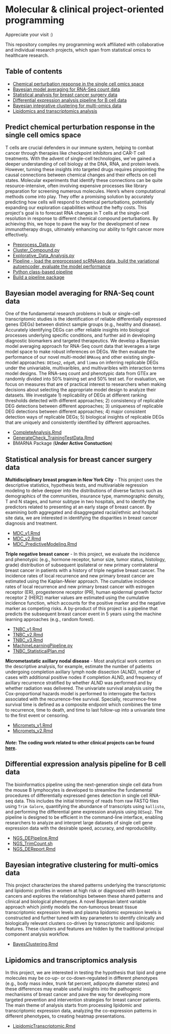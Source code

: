 # Molecular & clinical project-oriented programming

Appreciate your visit :) 

This repository compiles my programming work affiliated with collaborative and individual research projects, which span from statistical omics to healthcare research. 

## Table of contents

* [Chemical perturbation response in the single cell omics space](#Predict-chemical-perturbation-response-in-the-single-cell-omics-space)
* [Bayesian model averaging for RNA-Seq count data](#Bayesian-model-averaging-for-RNA-Seq-count-data)
* [Statistical analysis for breast cancer surgery data](#Statistical-analysis-for-breast-cancer-surgery-data)
* [Differential expression analysis pipeline for B cell data](#Differential-expression-analysis-pipeline-for-B-cell-data)
* [Bayesian integrative clustering for multi-omics data](#Bayesian-integrative-clustering-for-multi-omics-data)
* [Lipidomics and transcriptomics analysis](#Lipidomics-and-transcriptomics-analysis)

## **Predict chemical perturbation response in the single cell omics space**
T cells are crucial defenders in our immune system, helping to combat cancer through therapies like checkpoint inhibitors and CAR-T cell treatments. With the advent of single-cell technologies, we've gained a deeper understanding of cell biology at the DNA, RNA, and protein levels. However, turning these insights into targeted drugs requires pinpointing the causal connections between chemical changes and their effects on cell states. Molecular experiments that identify these connections can be quite resource-intensive, often involving expensive processes like library preparation for screening numerous molecules. Here’s where computational methods come into play. They offer a promising solution by accurately predicting how cells will respond to chemical perturbations, potentially expanding our exploration capabilities without the hefty costs. This project's goal is to forecast RNA changes in T cells at the single-cell resolution in response to different chemical compound perturbations. By achieving this, we hope to pave the way for the development of new immunotherapy drugs, ultimately enhancing our ability to fight cancer more effectively.

- [Preprocess_Data.py](ChemicalPerturbation/Preprocess_Data.py)
- [Cluster_Compound.py](ChemicalPerturbation/Cluster_Compound.py)
- [Explorative_Data_Analysis.py](ChemicalPerturbation/Explorative_Data_Analysis.py)
- [Pipeline - load the preprocessed scRNAseq data, build the variational autoencoder, evaluate the model performance](ChemicalPerturbation/Pipeline.py)
- [Python class-based pipeline](ChemicalPerturbation/Pipeline_v2.py)
- [Build a pipeline package](ChemicalPerturbation/predict_perturbation)

## **Bayesian model averaging for RNA-Seq count data**
One of the fundamental research problems in bulk or single-cell transcriptomic studies is the identification of reliable differentially expressed genes (DEGs) between distinct sample groups (e.g., healthy and disease). Accurately identifying DEGs can offer reliable insights into biological processes underlying specific conditions, and further aid in developing diagnostic biomarkers and targeted therapeutics. We develop a Bayesian model averaging approach for RNA-Seq count data that leverages a large model space to make robust inferences on DEGs. We then evaluate the performance of our novel multi-model `BMAseq` and other existing single-model approaches: `DESeq2`, `edgeR`, and `limma` on inferring replicable DEGs under the univariable, multivaribles, and multivaribles with interaction terms model designs. The RNA-seq count and phenotypic data from GTEx are randomly divided into 50% training set and 50% test set. For evaluation, we focus on measures that are of practical interest to researchers when making decisions about selecting the appropriate model design to analyze their datasets. We investigate 1) replicability of DEGs at different ranking thresholds detected with different approaches; 2) consistency of replicable DEG detections between different approaches; 3) uniqueness of replicable DEG detections between different approaches; 4) major consistent detection ways of replicable DEGs; 5) biological insights of replicable DEGs that are uniquely and consistently identified by different approaches.

- [CompleteAnalysis.Rmd](BMARNASeq/CompleteAnalysis.Rmd)
- [GenerateCheck_TrainingTestData.Rmd](BMARNASeq/GenerateCheck_TrainingTestData.Rmd)
- BMARNA Package (**Under Active Constuction**)

## **Statistical analysis for breast cancer surgery data**
**Multidisciplinary breast program in New York City** - This project uses the descriptive statistics, hypothesis tests, and multivariable regression modeling to delve deepper into the distributions of diverse factors such as demographics of the communities, insurance type, mammographic density, T and N stages, and tumor subtype in two hospitals, and to identify the predictors related to presenting at an early stage of breast cancer. By examining both aggregated and disaggregated racial/ethnic and hospital site data, we are interested in identifying the disparities in breast cancer diagnosis and treatment. 
- [MDC_v1.Rmd](MDC/MDC_v1.Rmd)
- [MDC_v2.Rmd](MDC/MDC_v2.Rmd)
- [MDC_PredictiveModeling.Rmd](MDC/MDC_PredictiveModeling.Rmd)

**Triple negative breast cancer** - In this project, we evaluate the incidence and phenotypic (e.g., hormone receptor, tumor size, tumor status, histology, grade) distribution of subsequent ipsilateral or new primary contralateral breast cancer in patients with a history of triple negative breast cancer. The incidence rates of local recurrence and new primary breast cancer are estimated using the Kaplan-Meier approach. The cumulative incidence rates of local recurrence and new primary breast cancer with estrogen receptor (ER), progesterone receptor (PR), human epidermal growth factor receptor 2 (HER2) marker values are estimated using the cumulative incidence function, which accounts for the positive marker and the negative marker as competing risks. A by-product of this project is a pipeline that predicts the subsequent breast cancer event in 5 years using the machine learning approaches (e.g., random forest).

- [TNBC_v1.Rmd](TNBC/TNBC_v1.Rmd)
- [TNBC_v2.Rmd](TNBC/TNBC_v2.Rmd)
- [TNBC_v3.Rmd](TNBC/TNBC_v3.Rmd)
- [MachineLearningPipeline.py](TNBC/MachineLearningPipeline.py)
- [TNBC_StatisticalPlan.md](TNBC/TNBC_StatisticalPlan.md)

**Micrometastatic axillary nodal disease** - Most analytical work centers on the descriptive analysis, for example, estimate the number of patients undergoing completion axillary lymph node dissection (ALND), number of cases with additional positive nodes if completion ALND, and frequency of axillary recurrence stratified by whether ALND was performed and by whether radiation was delivered. The univariate survival analysis using the Cox-proportional hazards model is performed to interrogate the factors associated with the recurrence-free survival. Specially, recurrence-free survival time is defined as a composite endpoint which combines the time to recurrence, time to death, and time to last follow-up into a univariate time to the first event or censoring. 

- [Micromets_v1.Rmd](Micromets/Micromets_v1.Rmd)
- [Micromets_v2.Rmd](Micromets/Micromets_v2.Rmd)

#### *Note*: The coding work related to other clinical projects can be found [here](https://github.com/ScienceComputing/Project_Programming/tree/main/OtherProject).
  
## **Differential expression analysis pipeline for B cell data**
The bioinformatics pipeline using the next-generation single cell data from the mouse B lymphocytes is developed to streamline the fundamental procedures of differentially expressed genes detection in single cell RNA-seq data. This includes the initial trimming of reads from raw FASTQ files using `Trim Galore`, quantifying the abundance of transcripts using `kallisto`, and performing the differential gene expression analysis using `DESeq2`. The pipeline is designed to be efficient in the command-line interface, enabling researchers to analyze and interpret large datasets of single cell gene expression data with the desirable speed, accuracy, and reproducibility.
  - [NGS_DEPipeline.Rmd](NGSBcell/NGS_DEPipeline.Rmd)
  - [NGS_TrimCount.sh](NGSBcell/NGS_TrimCount.sh)
  - [NGS_DEReport.Rmd](NGSBcell/NGS_DEReport.Rmd)

## **Bayesian integrative clustering for multi-omics data**
This project characterizes the shared patterns underlying the transcriptomic and lipidomic profiles in women at high risk or diagnosed with breast cancers and explores the relationships between these shared patterns and clinical and biological phenotypes. A novel Bayesian latent variable approach which jointly models the non-tumorous breast tissue transcriptomic expression levels and plasma lipidomic expression levels is constructed and further tuned with key parameters to identify clinically and biologically relevant clusters co-driven by transcriptomic and lipidomic features. These clusters and features are hidden by the traditional principal component analysis workflow.
  - [BayesClustering.Rmd](BayesClustering.Rmd)
 
## **Lipidomics and transcriptomics analysis**
In this project, we are interested in testing the hypothesis that lipid and gene molecules may be co-up- or co-down-regulated in different phenotypes (e.g., body mass index, trunk fat percent, adipocyte diameter states) and these differences may enable useful insights into the pathogenic mechanisms of breast cancer and pave the way for developing more targeted prevention and intervention strategies for breast cancer patients. The main theme of analysis starts from processing lipidomic and transcriptomic expression data, analyzing the co-expression patterns in different phenotypes, to creating heatmap presentations. 
  - [LipidomicTranscriptomic.Rmd](LipidomicTranscriptomic.Rmd)

